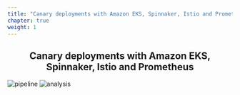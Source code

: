 ```yaml
---
title: "Canary deployments with Amazon EKS, Spinnaker, Istio and Prometheus"
chapter: true
weight: 1
---
```


<div style="text-align: center"><h2>Canary deployments with Amazon EKS, Spinnaker, Istio and Prometheus</h2></div>

![pipeline](images/spinnaker-istio-canary.jpg)
![analysis](images/spinnaker-canary-result.png)



